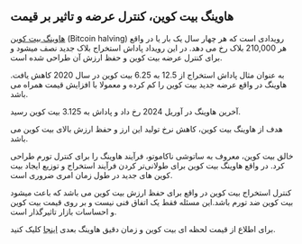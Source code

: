 

## هاوینگ بیت‌ کوین، کنترل عرضه و تاثیر بر قیمت

[هاوینگ بیت‌ کوین](https://blog.ok-ex.io/what-is-bitcoin-halving/) (Bitcoin halving) رویدادی است که هر چهار سال یک بار یا در واقع هر 210,000 بلاک رخ می دهد. در این رویداد پاداش استخراج بلاک جدید نصف میشود و برای کنترل عرضه بیت کوین و حفظ ارزش آن طراحی شده است.

به عنوان مثال پاداش استخراج از 12.5 به 6.25 بیت کوین در سال 2020 کاهش یافت. هاوینگ در واقع عرضه جدید بیت کوین را کم کرده و معمولا با افزایش قیمت همراه می باشد.

آخرین هاوینگ در آوریل 2024 رخ داد و پاداش به 3.125 بیت کوین رسید.

هدف از هاوینگ بیت کوین، کاهش نرخ تولید این ارز و حفظ ارزش بالای بیت کوین می باشد.

خالق بیت کوین، معروف به ساتوشی ناکاموتو، فرآیند هاوینگ را برای کنترل تورم طراحی کرد. در واقع هاوینگ بیت کوین برای طولانی‌تر کردن فرآیند استخراج و توزیع ایجاد بیت کوین‌ های جدید در طول زمان امری ضروری است.

کنترل استخراج بیت کوین در واقع برای حفظ ارزش بیت کوین می باشد که باعث میشود بیت کوین ضد تورم باشد.این مسئله فقط یک اتفاق فنی نیست و بر روی قیمت بیت کوین و احساسات بازار تاثیرگذار است.

برای اطلاع از قیمت لحظه ای بیت کوین و زمان دقیق هاوینگ بعدی [اینجا](https://ok-ex.io/buy-and-sell/BTC/) کلیک کنید.
